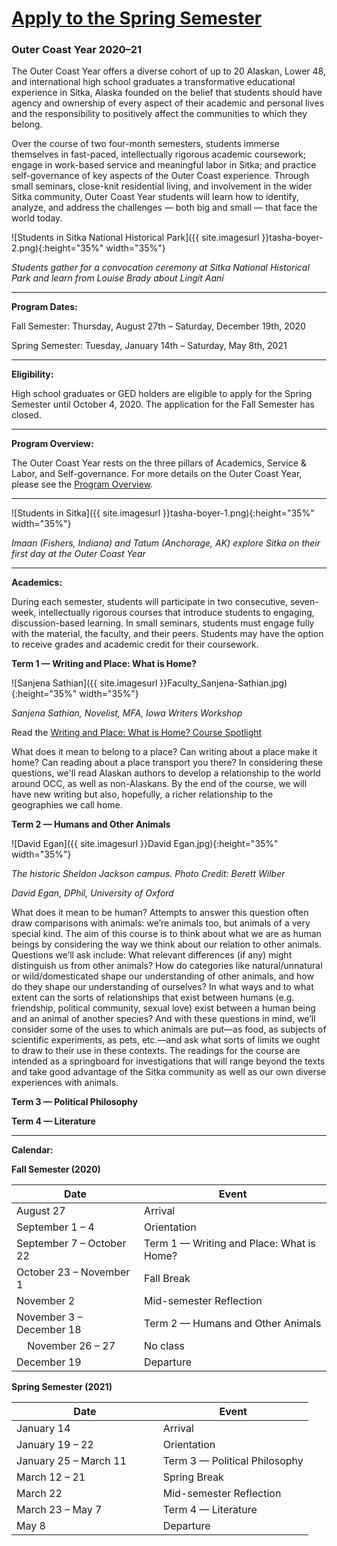 # [Apply to the Spring Semester](https://fs29.formsite.com/Gd7elL/1rgug3ug6t/index.html)

### Outer Coast Year 2020–21

The Outer Coast Year offers a diverse cohort of up to 20 Alaskan, Lower 48, and international high school graduates a transformative educational experience in Sitka, Alaska founded on the belief that students should have agency and ownership of every aspect of their academic and personal lives and the responsibility to positively affect the communities to which they belong.

Over the course of two four-month semesters, students immerse themselves in fast-paced, intellectually rigorous academic coursework; engage in work-based service and meaningful labor in Sitka; and practice self-governance of key aspects of the Outer Coast experience. Through small seminars, close-knit residential living, and involvement in the wider Sitka community, Outer Coast Year students will learn how to identify, analyze, and address the challenges — both big and small — that face the world today.

<!-- This inserts the photo of students -->
![Students in Sitka National Historical Park]({{ site.imagesurl }}tasha-boyer-2.png){:height="35%" width="35%"}

_Students gather for a convocation ceremony at Sitka National Historical Park and learn from Louise Brady about Lingít Aaní_

***

<strong>Program Dates:</strong>

Fall Semester: Thursday, August 27th – Saturday, December 19th, 2020

Spring Semester: Tuesday, January 14th – Saturday, May 8th, 2021

***

<strong>Eligibility:</strong>

High school graduates or GED holders are eligible to apply for the Spring Semester until October 4, 2020. The application for the Fall Semester has closed.

***

<strong>Program Overview:</strong>

The Outer Coast Year rests on the three pillars of Academics, Service & Labor, and Self-governance. For more details on the Outer Coast Year, please see the <a class="blue-text text-lighten-1" href="https://docs.google.com/document/d/1XniH45s2ML6hB-8IsiKOtQ00FPKloqC_js4NkeU41ZY/edit" target="_blank">Program Overview</a>.

***

<!-- This inserts the photo of students -->
![Students in Sitka]({{ site.imagesurl }}tasha-boyer-1.png){:height="35%" width="35%"}

_Imaan (Fishers, Indiana) and Tatum (Anchorage, AK) explore Sitka on their first day at the Outer Coast Year_

***

<strong>Academics:</strong>

During each semester, students will participate in two consecutive, seven-week, intellectually rigorous courses that introduce students to engaging, discussion-based learning. In small seminars, students must engage fully with the material, the faculty, and their peers. Students may have the option to receive grades and academic credit for their coursework.

<strong>Term 1 — Writing and Place: What is Home?</strong>

<!-- This inserts Sanjena’s headshot -->
![Sanjena Sathian]({{ site.imagesurl }}Faculty_Sanjena-Sathian.jpg){:height="35%" width="35%"}

_Sanjena Sathian, Novelist, MFA, Iowa Writers Workshop_

Read the [Writing and Place: What is Home? Course Spotlight](https://drive.google.com/file/d/1qnzIjyaPq7Rin5Pvsr_2iqnbbLerZsmG/view?usp=sharing)

What does it mean to belong to a place? Can writing about a place make it home? Can reading about a place transport you there? In considering these questions, we'll read Alaskan authors to develop a relationship to the world around OCC, as well as non-Alaskans. By the end of the course, we will have new writing but also, hopefully, a richer relationship to the geographies we call home.

<strong>Term 2 — Humans and Other Animals</strong>

<!-- This inserts the David’s headshot -->
![David Egan]({{ site.imagesurl }}David Egan.jpg){:height="35%" width="35%"}

_The historic Sheldon Jackson campus. Photo Credit: Berett Wilber_

_David Egan, DPhil, University of Oxford_

What does it mean to be human? Attempts to answer this question often draw comparisons with animals: we’re animals too, but animals of a very special kind. The aim of this course is to think about what we are as human beings by considering the way we think about our relation to other animals. Questions we’ll ask include: What relevant differences (if any) might distinguish us from other animals? How do categories like natural/unnatural or wild/domesticated shape our understanding of other animals, and how do they shape our understanding of ourselves? In what ways and to what extent can the sorts of relationships that exist between humans (e.g. friendship, political community, sexual love) exist between a human being and an animal of another species? And with these questions in mind, we’ll consider some of the uses to which animals are put—as food, as subjects of scientific experiments, as pets, etc.—and ask what sorts of limits we ought to draw to their use in these contexts. The readings for the course are intended as a springboard for investigations that will range beyond the texts and take good advantage of the Sitka community as well as our own diverse experiences with animals.

<strong>Term 3 — Political Philosophy</strong>

<strong>Term 4 — Literature</strong> 

***

<strong>Calendar:</strong>

<strong>Fall Semester (2020)</strong>

| Date          | Event     |
| ------------- | ------------- |
| August 27 | Arrival  |
| September 1 – 4   | Orientation |
| September 7 – October 22  | Term 1 — Writing and Place: What is Home? |
| October 23 – November 1 | Fall Break |
| November 2  | Mid-semester Reflection  |
| November 3 – December 18  | Term 2 — Humans and Other Animals |
| &nbsp; &nbsp; November 26 – 27  | No class  |
| December 19  | Departure |

<strong>Spring Semester (2021)</strong>

| Date          | Event     |
| ------------- | ------------- |
| January 14 | Arrival  |
| January 19 – 22 | Orientation |
| January 25 – March 11 &nbsp; &nbsp; &nbsp; &nbsp; &nbsp; | Term 3 — Political Philosophy |
| March 12 – 21 | Spring Break |
| March 22 | Mid-semester Reflection  |
| March 23 – May 7 | Term 4 — Literature |
| May 8 | Departure |


